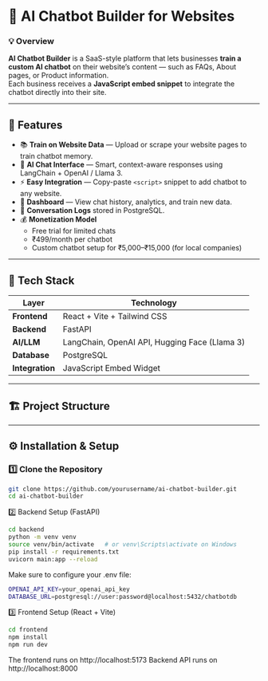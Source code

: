# 🤖 AI Chatbot Builder for Websites

### 💡 Overview  
**AI Chatbot Builder** is a SaaS-style platform that lets businesses **train a custom AI chatbot** on their website’s content — such as FAQs, About pages, or Product information.  
Each business receives a **JavaScript embed snippet** to integrate the chatbot directly into their site.

---

## 🧠 Features

- 📚 **Train on Website Data** — Upload or scrape your website pages to train chatbot memory.  
- 💬 **AI Chat Interface** — Smart, context-aware responses using LangChain + OpenAI / Llama 3.  
- ⚡ **Easy Integration** — Copy-paste `<script>` snippet to add chatbot to any website.  
- 🧾 **Dashboard** — View chat history, analytics, and train new data.  
- 💾 **Conversation Logs** stored in PostgreSQL.  
- 💰 **Monetization Model**
  - Free trial for limited chats
  - ₹499/month per chatbot
  - Custom chatbot setup for ₹5,000–₹15,000 (for local companies)

---

## 🧩 Tech Stack

| Layer | Technology |
|-------|-------------|
| **Frontend** | React + Vite + Tailwind CSS |
| **Backend** | FastAPI |
| **AI/LLM** | LangChain, OpenAI API, Hugging Face (Llama 3) |
| **Database** | PostgreSQL |
| **Integration** | JavaScript Embed Widget |

---

## 🏗️ Project Structure



---

## ⚙️ Installation & Setup

### 1️⃣ Clone the Repository
```bash
git clone https://github.com/yourusername/ai-chatbot-builder.git
cd ai-chatbot-builder
```
2️⃣ Backend Setup (FastAPI)
```bash
cd backend
python -m venv venv
source venv/bin/activate   # or venv\Scripts\activate on Windows
pip install -r requirements.txt
uvicorn main:app --reload
```
Make sure to configure your .env file:
```bash
OPENAI_API_KEY=your_openai_api_key
DATABASE_URL=postgresql://user:password@localhost:5432/chatbotdb
```
3️⃣ Frontend Setup (React + Vite)
```bash
cd frontend
npm install
npm run dev
```
The frontend runs on http://localhost:5173
Backend API runs on http://localhost:8000
